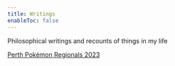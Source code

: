 ```yaml
---
title: Writings
enableToc: false
---
```


Philosophical writings and recounts of things in my life

[Perth Pokémon Regionals 2023](Writings/perth2023.md)
